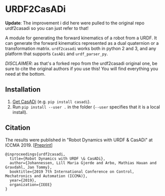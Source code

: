 # URDF2CasADi

**Update**: The improvement i did here were pulled to the original repo urdf2casadi so you can just refer to that!

A module for generating the forward kinematics of a robot from a URDF. It can generate the forward kinematics represented as a dual quaternion or a transformation matrix. `urdf2casadi` works both in python 2 and 3, and any platform that supports `CasADi` and `urdf_parser_py`.

*DISCLAIMER*: as that's a forked repo from the urdf2casadi original one, be sure to cite the original authors if you use this! You will find everything you need at the bottom.

## Installation
1. [Get CasADi](https://github.com/casadi/casadi/wiki/InstallationInstructions) (e.g. `pip install casadi`).
2.  Run `pip install --user .` in the folder (`--user` specifies that it is a local install).


## Citation
The results were published in "Robot Dynamics with URDF & CasADi" at ICCMA 2019. [[Preprint](http://folk.ntnu.no/tomgra/papers/Johannessen_ICCMA_2019_paper_23%20.pdf)]
```
@inproceedings{urdf2casadi,
  title={Robot Dynamics with URDF \& CasADi},
  author={Johannessen, Lill Maria Gjerde and Arbo, Mathias Hauan and Gravdahl, Jan Tommy},
  booktitle={2019 7th International Conference on Control, Mechatronics and Automation (ICCMA)},
  year={2019},
  organization={IEEE}
}
```

